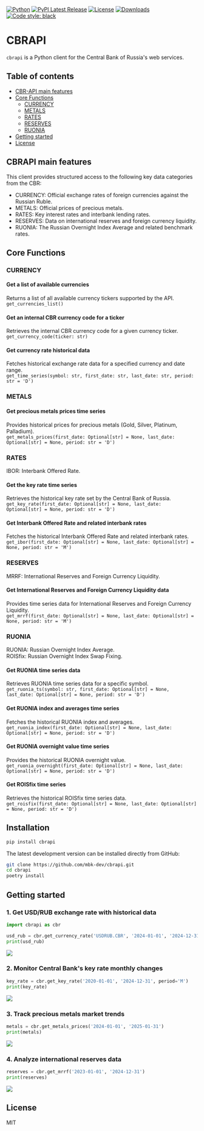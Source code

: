 
[![Python](https://img.shields.io/badge/python-v3-brightgreen.svg)](https://www.python.org/)
[![PyPI Latest Release](https://img.shields.io/pypi/v/okama.svg)](https://pypi.org/project/cbrapi/)
[![License](https://img.shields.io/pypi/l/okama.svg)](https://opensource.org/licenses/MIT)
[![Downloads](https://static.pepy.tech/badge/cbr-api-client)](https://pepy.tech/project/cbrapi)
[![Code style: black](https://img.shields.io/badge/code%20style-black-000000.svg)](https://github.com/psf/black)

# CBRAPI

`cbrapi` is a Python client for the Central Bank of Russia's web services.

## Table of contents

- [CBR-API main features](#cbr-api-main-features)
- [Core Functions](#core-functions)
  - [CURRENCY](#currency)
  - [METALS](#metals)
  - [RATES](#rates)
  - [RESERVES](#reserves)
  - [RUONIA](#ruonia)
- [Getting started](#getting-started)
- [License](#license)

## CBRAPI main features
This client provides structured access to the following key data categories from the CBR:  
- CURRENCY: Official exchange rates of foreign currencies against the Russian Ruble.
- METALS: Official prices of precious metals.
- RATES: Key interest rates and interbank lending rates. 
- RESERVES: Data on international reserves and foreign currency liquidity.
- RUONIA: The Russian Overnight Index Average and related benchmark rates.

## Core Functions

### CURRENCY

#### Get a list of available currencies
Returns a list of all available currency tickers supported by the API.  
`get_currencies_list()`  

#### Get an internal CBR currency code for a ticker
Retrieves the internal CBR currency code for a given currency ticker.  
`get_currency_code(ticker: str)`  

#### Get currency rate historical data
Fetches historical exchange rate data for a specified currency and date range.  
`get_time_series(symbol: str, first_date: str, last_date: str, period: str = 'D')`  

### METALS

#### Get precious metals prices time series
Provides historical prices for precious metals (Gold, Silver, Platinum, Palladium).  
`get_metals_prices(first_date: Optional[str] = None, last_date: Optional[str] = None, period: str = 'D')`  

### RATES

IBOR: Interbank Offered Rate.  

#### Get the key rate time series
Retrieves the historical key rate set by the Central Bank of Russia.  
`get_key_rate(first_date: Optional[str] = None, last_date: Optional[str] = None, period: str = 'D')`  

#### Get Interbank Offered Rate and related interbank rates
Fetches the historical Interbank Offered Rate and related interbank rates.  
`get_ibor(first_date: Optional[str] = None, last_date: Optional[str] = None, period: str = 'M')`  

### RESERVES

MRRF: International Reserves and Foreign Currency Liquidity.  

#### Get International Reserves and Foreign Currency Liquidity data
Provides time series data for International Reserves and Foreign Currency Liquidity.  
`get_mrrf(first_date: Optional[str] = None, last_date: Optional[str] = None, period: str = 'M')`  

### RUONIA

RUONIA: Russian Overnight Index Average.  
ROISfix: Russian Overnight Index Swap Fixing.  

#### Get RUONIA time series data
Retrieves RUONIA time series data for a specific symbol.  
`get_ruonia_ts(symbol: str, first_date: Optional[str] = None, last_date: Optional[str] = None, period: str = 'D')`  

#### Get RUONIA index and averages time series
Fetches the historical RUONIA index and averages.  
`get_ruonia_index(first_date: Optional[str] = None, last_date: Optional[str] = None, period: str = 'D')`  

#### Get RUONIA overnight value time series
Provides the historical RUONIA overnight value.  
`get_ruonia_overnight(first_date: Optional[str] = None, last_date: Optional[str] = None, period: str = 'D')`  

#### Get ROISfix time series
Retrieves the historical ROISfix time series data.  
`get_roisfix(first_date: Optional[str] = None, last_date: Optional[str] = None, period: str = 'D')`  

## Installation

```bash
pip install cbrapi
```

The latest development version can be installed directly from GitHub:

```bash
git clone https://github.com/mbk-dev/cbrapi.git
cd cbrapi
poetry install
```

## Getting started


### 1. Get USD/RUB exchange rate with historical data

```python
import cbrapi as cbr

usd_rub = cbr.get_currency_rate('USDRUB.CBR', '2024-01-01', '2024-12-31')
print(usd_rub)
```
![](../images/images/readme1.jpg?raw=true) 


### 2. Monitor Central Bank's key rate monthly changes

```python
key_rate = cbr.get_key_rate('2020-01-01', '2024-12-31', period='M')
print(key_rate)
```
![](../images/images/readme2.jpg?raw=true) 


### 3. Track precious metals market trends
```python
metals = cbr.get_metals_prices('2024-01-01', '2025-01-31')
print(metals)
```
![](../images/images/readme3.jpg?raw=true) 


### 4. Analyze international reserves data
```python
reserves = cbr.get_mrrf('2023-01-01', '2024-12-31')
print(reserves)
```
![](../images/images/readme4.jpg?raw=true) 


## License

MIT
